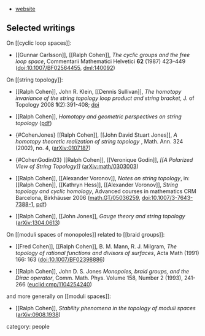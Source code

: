 
* [website](http://math.stanford.edu/~ralph/)

## Selected writings

On [[cyclic loop spaces]]:

* [[Gunnar Carlsson]], [[Ralph Cohen]], *The cyclic groups and the free loop space*, Commentarii Mathematici Helvetici **62** (1987) 423–449  ([doi:10.1007/BF02564455](https://doi.org/10.1007/BF02564455), [dml:140092](https://eudml.org/doc/140092))


On [[string topology]]:

*  [[Ralph Cohen]], John R. Klein, [[Dennis Sullivan]], _The homotopy invariance of the string topology loop product and string bracket_, J. of Topology 2008 __1__(2):391-408; [doi](http://dx.doi.org/10.1112/jtopol/jtn001) 

* [[Ralph Cohen]], _Homotopy and geometric perspectives on string topology_ ([pdf](http://math.stanford.edu/~ralph/skyesummary.pdf))

* {#CohenJones} [[Ralph Cohen]], [[John David Stuart Jones]], _A homotopy theoretic realization of string topology_ , Math. Ann. 324
(2002), no. 4, ([arXiv:0107187](http://arxiv.org/abs/math/0107187))


* {#CohenGodin03} [[Ralph Cohen]], [[Veronique Godin]], _[[A Polarized View of String Topology]]_ ([arXiv:math/0303003](http://arxiv.org/abs/math/0303003))

* [[Ralph Cohen]], [[Alexander Voronov]], _Notes on string topology_, in: [[Ralph Cohen]], [[Kathryn Hess]], [[Alexander Voronov]], _String topology and cyclic homology_, Advanced courses in mathematics CRM Barcelona, Birkhäuser 2006 ([math.GT/05036259](http://arxiv.org/abs/math/0503625), [doi:10.1007/3-7643-7388-1](https://doi.org/10.1007/3-7643-7388-1), [pdf](http://gen.lib.rus.ec/get?md5=adde9464705ede0fea6b435edb58fbe7))


* [[Ralph Cohen]], [[John Jones]], _Gauge theory and string topology_ ([arXiv:1304.0613](http://arxiv.org/abs/1304.0613))




On [[moduli spaces of monopoles]] related to [[braid groups]]:


* [[Fred Cohen]], [[Ralph Cohen]], B. M. Mann, R. J. Milgram, _The topology of rational functions and divisors of surfaces_, Acta Math (1991) 166: 163 ([doi:10.1007/BF02398886](https://doi.org/10.1007/BF02398886))

* [[Ralph Cohen]], John D. S. Jones  _Monopoles, braid groups, and the Dirac operator_, Comm. Math. Phys. Volume 158, Number 2 (1993), 241-266 ([euclid:cmp/1104254240](https://projecteuclid.org/euclid.cmp/1104254240))

and more generally on [[moduli spaces]]:

* [[Ralph Cohen]], _Stability phenomena in the topology of moduli spaces_ ([arXiv:0908.1938](https://arxiv.org/abs/0908.1938))


category: people